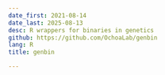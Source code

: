 ```yaml
---
date_first: 2021-08-14
date_last: 2025-08-13
desc: R wrappers for binaries in genetics
github: https://github.com/OchoaLab/genbin
lang: R
title: genbin

---
```

